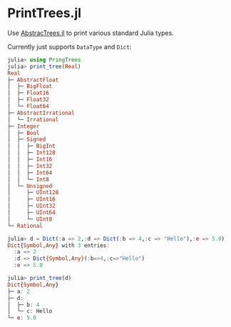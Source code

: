 # PrintTrees.jl

Use [AbstracTrees.jl]() to print various standard Julia types.

Currently just supports `DataType` and `Dict`:

```julia
julia> using PringTrees
julia> print_tree(Real)
Real
├─ AbstractFloat
│  ├─ BigFloat
│  ├─ Float16
│  ├─ Float32
│  └─ Float64
├─ AbstractIrrational
│  └─ Irrational
├─ Integer
│  ├─ Bool
│  ├─ Signed
│  │  ├─ BigInt
│  │  ├─ Int128
│  │  ├─ Int16
│  │  ├─ Int32
│  │  ├─ Int64
│  │  └─ Int8
│  └─ Unsigned
│     ├─ UInt128
│     ├─ UInt16
│     ├─ UInt32
│     ├─ UInt64
│     └─ UInt8
└─ Rational

julia> d = Dict(:a => 2,:d => Dict(:b => 4,:c => "Hello"),:e => 5.0)
Dict{Symbol,Any} with 3 entries:
  :a => 2
  :d => Dict{Symbol,Any}(:b=>4,:c=>"Hello")
  :e => 5.0

julia> print_tree(d)
Dict{Symbol,Any}
├─ a: 2
├─ d:
│  ├─ b: 4
│  └─ c: Hello
└─ e: 5.0
```

